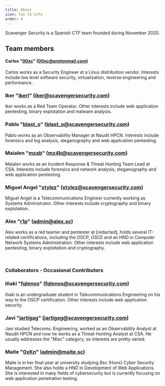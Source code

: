 ```yaml
---
title: About
icon: fas fa-info
order: 4
---
```


Scavenger Security is a Spanish CTF team founded during November 2020.

## Team members ##

#### Carlos "[00xc](/tags/00xc/)" (00xc@protonmail.com) ####
Carlos works as a Security Engineer at a Linux distribution vendor. Interests include low level software security, virtualization, reverse engineering and performance.

### Iker "[ikerl](/tags/ikerl/)" (iker@scavengersecurity.com) ####
Iker works as a Red Team Operator. Other interests include web application pentesting, binary explotation and malware analysis.

### Pablo "[blast_o](/tags/blast-o/)" (blast_o@scavengersecurity.com) ###
Pablo works as an Observability Manager at Naudit HPCN. Interests include forensics and log analysis, steganography and web application pentesting.

### Maialen "[mzab](/tags/mz4b/)" (mz4b@scavengersecurity.com) ###
Maialen works as an Incident Response & Threat Hunting Team Lead at CSA. Interests include forensics and network analysis, steganography and web application pentesting.

### Miguel Angel "[xtylez](/tags/xtylez/)" (xtylez@scavengersecurity.com) ###
Miguel Angel is a Telecommunications Engineer currently working as Systems Administrator. Other interests include cryptography and binary explotation.

### Alex "[r1p](/tags/r1p/)" (admin@alex.sc) ####
Alex works as a red teamer and pentester at [redacted], holds several IT-related certifications, including the OSCP, OSCE and an HND in Computer Network Systems Administration. Other interests include web application pentesting, binary exploitation and cryptography.

<br>

### Collaborators - Occasional Contributors ###

### Iñaki "[fqlenos](/tags/fqlenos/)" (fqlenos@scavengersecurity.com) ###
Iñaki is an undergraduate student in Telecommunications Engineering on his way to the OSCP certification. Other interests include web application security.

### Javi "[jartigag](/tags/jartigag/)" (jartigag@scavengersecurity.com) ###
Javi studied Telecoms. Engineering, worked as an Observability Analyst at Naudit HPCN and now he works as a Threat Hunting Analyst at CSA.
He usually addresses the "Misc" category, so interests are pretty varied.

### Maite "[0xKn](/tags/0xKn/)" (admin@maite.sc) ####
Maite is in her final year at university studying Bsc (Hons) Cyber Security Management. She also holds a HND in Development of Web Applications. She is interested in many fields of cybersecurity but is currently focusing on web application penetration testing.
